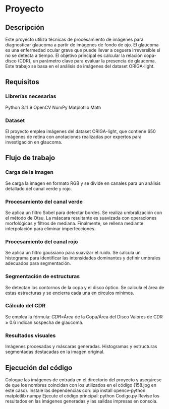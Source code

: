 # Proyecto

## Descripción
Este proyecto utiliza técnicas de procesamiento de imágenes para diagnosticar glaucoma a partir de imágenes de fondo de ojo. El glaucoma es una enfermedad ocular grave que puede llevar a ceguera irreversible si no se detecta a tiempo. El objetivo principal es calcular la relación copa-disco (CDR), un parámetro clave para evaluar la presencia de glaucoma. Este trabajo se basa en el análisis de imágenes del dataset ORIGA-light.

## Requisitos
### Librerías necesarias
Python 3.11.9
OpenCV
NumPy
Matplotlib
Math
### Dataset
El proyecto emplea imágenes del dataset ORIGA-light, que contiene 650 imágenes de retina con anotaciones realizadas por expertos para investigación en glaucoma.

## Flujo de trabajo
### Carga de la imagen
Se carga la imagen en formato RGB y se divide en canales para un análisis detallado del canal verde y rojo.
### Procesamiento del canal verde 
Se aplica un filtro Sobel para detectar bordes.
Se realiza umbralización con el método de Otsu.
La máscara resultante es suavizada con operaciones morfológicas y filtros de mediana.
Finalmente, se rellena mediante interpolación para eliminar imperfecciones.
### Procesamiento del canal rojo
Se aplica un filtro gaussiano para suavizar el ruido.
Se calcula un histograma para identificar las intensidades dominantes y definir umbrales adecuados para segmentación.
### Segmentación de estructuras
Se detectan los contornos de la copa y el disco óptico.
Se calcula el área de estas estructuras y se encierra cada una en círculos mínimos.
### Cálculo del CDR
Se emplea la fórmula:
𝐶𝐷𝑅=Área de la Copa/Área del Disco
Valores de CDR ≥ 0.6 indican sospecha de glaucoma.
### Resultados visuales
Imágenes procesadas y máscaras generadas.
Histogramas y estructuras segmentadas destacadas en la imagen original.

## Ejecución del código
Coloque las imágenes de entrada en el directorio del proyecto y asegúrese de que los nombres coincidan con los utilizados en el código (158.jpg en este caso).
Instale las dependencias con: pip install opencv-python matplotlib numpy
Ejecute el código principal: python Codigo.py
Revise los resultados en las imágenes generadas y las salidas impresas en consola.